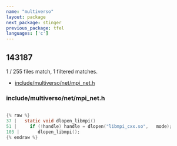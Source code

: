 ```yaml
---
name: "multiverso"
layout: package
next_package: stinger
previous_package: tfel
languages: ['c']
---
```

## 143187
1 / 255 files match, 1 filtered matches.

 - [include/multiverso/net/mpi_net.h](#includemultiversonetmpi_neth)

### include/multiverso/net/mpi_net.h

```c

{% raw %}
37 |   static void dlopen_libmpi()
51 |     if (!handle) handle = dlopen("libmpi_cxx.so",   mode);
103 |       dlopen_libmpi();
{% endraw %}

```